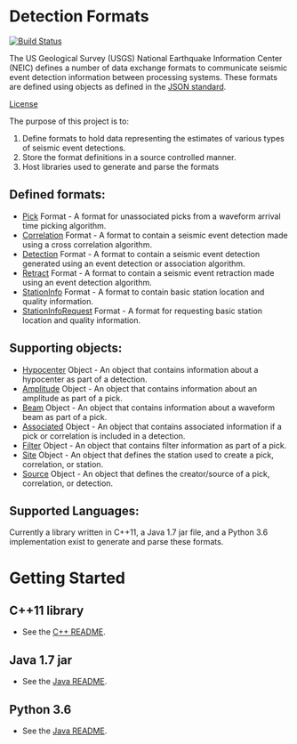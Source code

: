 # Detection Formats

[![Build Status](https://travis-ci.org/usgs/earthquake-detection-formats.svg?branch=master)](https://travis-ci.org/usgs/earthquake-detection-formats)

The US Geological Survey (USGS) National Earthquake Information Center (NEIC)
defines a number of data exchange formats to communicate seismic event detection
information between processing systems. These formats are defined using objects
as defined in the [JSON standard](http://www.json.org).


[License](LICENSE.md)

The purpose of this project is to:

1. Define formats to hold data representing the estimates of various types of
seismic event detections.
2. Store the format definitions in a source controlled manner.
3. Host libraries used to generate and parse the formats

## Defined formats:
* [Pick](format-docs/Pick.md) Format - A format for unassociated picks from a
waveform arrival time picking algorithm.
* [Correlation](format-docs/Correlation.md) Format - A format to contain a
seismic event detection made using a cross correlation algorithm.
* [Detection](format-docs/Detection.md) Format - A format to contain a seismic
event detection generated using an event detection or association algorithm.
* [Retract](format-docs/Retract.md) Format - A format to contain a seismic event
retraction made using an event detection algorithm.
* [StationInfo](format-docs/StationInfo.md) Format - A format to contain basic
station location and quality information.
* [StationInfoRequest](format-docs/StationInfoRequest.md) Format - A format for
requesting basic station location and quality information.


## Supporting objects:
* [Hypocenter](format-docs/Hypocenter.md) Object - An object that contains
information about a hypocenter as part of a detection.
* [Amplitude](format-docs/Amplitude.md) Object - An object that contains
information about an amplitude as part of a pick.
* [Beam](format-docs/Beam.md) Object  - An object that contains information
about a waveform beam as part of a pick.
* [Associated](format-docs/Associated.md) Object - An object that contains
associated information if a pick or correlation is included in a detection.
* [Filter](format-docs/Filter.md) Object - An object that contains filter
information as part of a pick.
* [Site](format-docs/Site.md) Object - An object that defines the station used
to create a pick, correlation, or station.
* [Source](format-docs/Source.md) Object - An object that defines the
creator/source of a pick, correlation, or detection.

## Supported Languages:
Currently a library written in C++11, a Java 1.7 jar file, and a Python 3.6
implementation exist to generate and parse these formats.

Getting Started
=====

## C++11 library
* See the [C++ README](cpp/README.md).

## Java 1.7 jar
* See the [Java README](java/README.md).

## Python 3.6
* See the [Java README](python/README.md).
